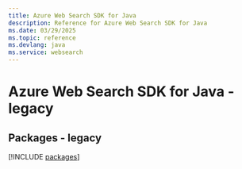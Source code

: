 ```yaml
---
title: Azure Web Search SDK for Java
description: Reference for Azure Web Search SDK for Java
ms.date: 03/29/2025
ms.topic: reference
ms.devlang: java
ms.service: websearch
---
```

# Azure Web Search SDK for Java - legacy
## Packages - legacy
[!INCLUDE [packages](web-search-index.md)]